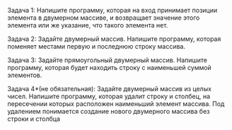 Задача 1: Напишите программу, которая на вход принимает позиции элемента в двумерном массиве, и возвращает значение этого элемента или же указание, что такого элемента нет.

Задача 2: Задайте двумерный массив. Напишите программу, которая поменяет местами первую и последнюю строку массива.

Задача 3: Задайте прямоугольный двумерный массив. Напишите программу, которая будет находить строку с наименьшей суммой элементов.

Задача 4*(не обязательная): Задайте двумерный массив из целых чисел. Напишите программу, которая удалит строку и столбец, на пересечении которых расположен наименьший элемент массива.
Под удалением понимается создание нового двумерного массива без строки и столбца
